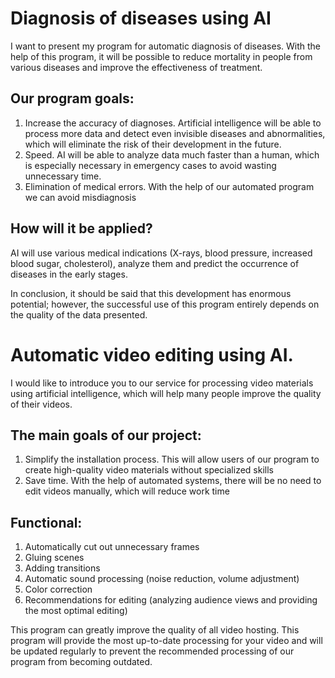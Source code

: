 # Diagnosis of diseases using AI
I want to present my program for automatic diagnosis of diseases. With the help of this program, it will be possible to reduce mortality in people from various diseases and improve the effectiveness of treatment.

## Our program goals: 
1. Increase the accuracy of diagnoses. Artificial intelligence will be able to process more data and detect even invisible diseases and abnormalities, which will eliminate the risk of their development in the future.
2. Speed. AI will be able to analyze data much faster than a human, which is especially necessary in emergency cases to avoid wasting unnecessary time.
3. Elimination of medical errors. With the help of our automated program we can avoid misdiagnosis

## How will it be applied?
AI will use various medical indications (X-rays, blood pressure, increased blood sugar, cholesterol), analyze them and predict the occurrence of diseases in the early stages.

In conclusion, it should be said that this development has enormous potential; however, the successful use of this program entirely depends on the quality of the data presented.




# Automatic video editing using AI.

I would like to introduce you to our service for processing video materials using artificial intelligence, which will help many people improve the quality of their videos.

## The main goals of our project:
1. Simplify the installation process.
This will allow users of our program to create high-quality video materials without specialized skills
2. Save time.
With the help of automated systems, there will be no need to edit videos manually, which will reduce work time
## Functional:
1. Automatically cut out unnecessary frames
2. Gluing scenes
3. Adding transitions
4. Automatic sound processing (noise reduction, volume adjustment)
5. Color correction
6. Recommendations for editing (analyzing audience views and providing the most optimal editing)

This program can greatly improve the quality of all video hosting. This program will provide the most up-to-date processing for your video and will be updated regularly to prevent the recommended processing of our program from becoming outdated.
